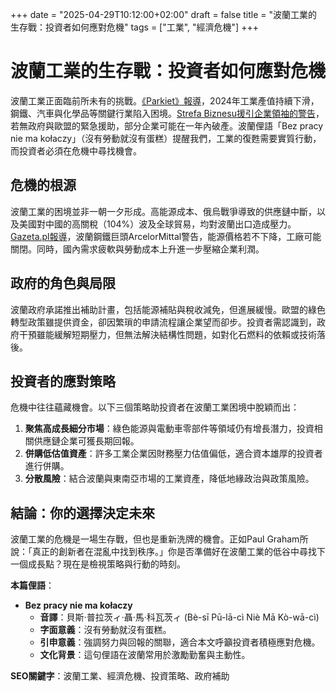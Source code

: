 +++
date = "2025-04-29T10:12:00+02:00"
draft = false
title = "波蘭工業的生存戰：投資者如何應對危機"
tags = ["工業", "經濟危機"]
+++

# 波蘭工業的生存戰：投資者如何應對危機

波蘭工業正面臨前所未有的挑戰。[《Parkiet》報導](https://www.parkiet.com/technologie/art42198801-polskie-firmy-ciagle-nie-moga-wyjsc-z-dolka)，2024年工業產值持續下滑，鋼鐵、汽車與化學品等關鍵行業陷入困境。[Strefa Biznesu援引企業領袖的警告](https://strefabiznesu.pl/polski-przemysl-tonie-czeka-na-pomoc-rzadu-i-brukseli/ar/c3p2-27503085)，若無政府與歐盟的緊急援助，部分企業可能在一年內破產。波蘭俚語「Bez pracy nie ma kołaczy」（沒有勞動就沒有蛋糕）提醒我們，工業的復甦需要實質行動，而投資者必須在危機中尋找機會。

## 危機的根源

波蘭工業的困境並非一朝一夕形成。高能源成本、俄烏戰爭導致的供應鏈中斷，以及美國對中國的高關稅（104%）波及全球貿易，均對波蘭出口造成壓力。[Gazeta.pl報導](https://next.gazeta.pl/next/7,151003,31882658,dramatyczny-apel-prezesa-wielkiej-firmy-zostal-nam-rok-moze.html)，波蘭鋼鐵巨頭ArcelorMittal警告，能源價格若不下降，工廠可能關閉。同時，國內需求疲軟與勞動成本上升進一步壓縮企業利潤。

## 政府的角色與局限

波蘭政府承諾推出補助計畫，包括能源補貼與稅收減免，但進展緩慢。歐盟的綠色轉型政策雖提供資金，卻因繁瑣的申請流程讓企業望而卻步。投資者需認識到，政府干預雖能緩解短期壓力，但無法解決結構性問題，如對化石燃料的依賴或技術落後。

## 投資者的應對策略

危機中往往蘊藏機會。以下三個策略助投資者在波蘭工業困境中脫穎而出：

1. **聚焦高成長細分市場**：綠色能源與電動車零部件等領域仍有增長潛力，投資相關供應鏈企業可獲長期回報。
2. **併購低估值資產**：許多工業企業因財務壓力估值偏低，適合資本雄厚的投資者進行併購。
3. **分散風險**：結合波蘭與東南亞市場的工業資產，降低地緣政治與政策風險。

## 結論：你的選擇決定未來

波蘭工業的危機是一場生存戰，但也是重新洗牌的機會。正如Paul Graham所說：「真正的創新者在混亂中找到秩序。」你是否準備好在波蘭工業的低谷中尋找下一個成長點？現在是檢視策略與行動的時刻。

**本篇俚語**：  
- **Bez pracy nie ma kołaczy**  
  - **音譯**：貝斯·普拉茨ィ·聶·馬·科瓦茨ィ (Bè-sī Pū-lā-cì Niè Mā Kò-wā-cì)  
  - **字面意義**：沒有勞動就沒有蛋糕。  
  - **引申意義**：強調努力與回報的關聯，適合本文呼籲投資者積極應對危機。  
  - **文化背景**：這句俚語在波蘭常用於激勵勤奮與主動性。

**SEO關鍵字**：波蘭工業、經濟危機、投資策略、政府補助